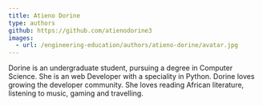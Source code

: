 ```yaml
---
title: Atieno Dorine
type: authors
github: https://github.com/atienodorine3
images:
  - url: /engineering-education/authors/atieno-dorine/avatar.jpg 
---
```

Dorine is an undergraduate student, pursuing a degree in Computer Science. She is an web Developer with a speciality in Python. Dorine loves growing the developer community. She loves reading African literature, listening to music, gaming and travelling.

